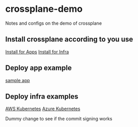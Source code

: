 # crossplane-demo

Notes and configs on the demo of crossplane

## Install crossplane according to you use
[Install for Apps](README_app.md)
[Install for Infra](README_iaac.md)


## Deploy app example

[sample app](DeployApp.md)

## Deploy infra examples

[AWS Kubernetes](DeployAWS.md)
[Azure Kubernetes](DeployAzure.md)

Dummy change to see if the commit signing works
